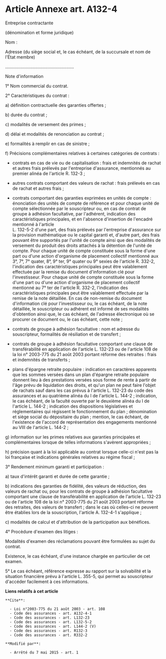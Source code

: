 # Article Annexe art. A132-4

Entreprise contractante 

(dénomination et forme juridique) 

Nom : 

Adresse (du siège social et, le cas échéant, de la succursale et nom de l'État membre)

....................................................... 

Note d'information 

1° Nom commercial du contrat. 

2° Caractéristiques du contrat : 

a) définition contractuelle des garanties offertes ; 

b) durée du contrat ; 

c) modalités de versement des primes ; 

d) délai et modalités de renonciation au contrat ; 

e) formalités à remplir en cas de sinistre ; 

f) Précisions complémentaires relatives à certaines catégories de contrats :

- contrats en cas de vie ou de capitalisation : frais et indemnités de rachat et autres frais prélevés par l'entreprise
d'assurance, mentionnés au premier alinéa de l'article R. 132-3 ;

- autres contrats comportant des valeurs de rachat : frais prélevés en cas de rachat et autres frais ;

- contrats comportant des garanties exprimées en unités de compte : énonciation des unités de compte de référence et pour
chaque unité de compte sélectionnée par le souscripteur ou, en cas de contrat de groupe à adhésion facultative, par
l'adhérent, indication des caractéristiques principales, et en l'absence d'insertion de l'encadré mentionné à l'article  
L. 132-5-2 d'une part, des frais prélevés par l'entreprise d'assurance sur la provision mathématique ou le capital garanti
et, d'autre part, des frais pouvant être supportés par l'unité de compte ainsi que des modalités de versement du produit des
droits attachés à la détention de l'unité de compte. Pour chaque unité de compte constituée sous la forme d'une part ou d'une
action d'organisme de placement collectif mentionné aux 3°, 7°, 7° quater, 8°, 9° ter, 9° quater ou 9° sexies de l'article R.
332-2, l'indication des caractéristiques principales peut être valablement effectuée par la remise du document d'information
clé pour l'investisseur. Pour chaque unité de compte constituée sous la forme d'une part ou d'une action d'organisme de
placement collectif mentionné au 7° ter de l'article R. 332-2, l'indication des caractéristiques principales peut être
valablement effectuée par la remise de la note détaillée. En cas de non-remise du document d'information clé pour
l'investisseur ou, le cas échéant, de la note détaillée, le souscripteur ou adhérent est informé de ses modalités d'obtention
ainsi que, le cas échéant, de l'adresse électronique où se procurer ce document ou, le cas échéant, cette note ;

- contrats de groupe à adhésion facultative : nom et adresse du souscripteur, formalités de résiliation et de transfert ;

- contrats de groupe à adhésion facultative comportant une clause de transférabilité en application de l'article  L. 132-23
ou de l'article 108 de la loi n° 2003-775 du 21 août 2003 portant réforme des retraites : frais et indemnités de transferts ;

- plans d'épargne retraite populaire : indication en caractères apparents que les sommes versées dans un plan d'épargne
retraite populaire donnent lieu à des prestations versées sous forme de rente à partir de l'âge prévu de liquidation des
droits, et qu'un plan ne peut faire l'objet de rachats sauf dans les cas prévus à l'article L. 132-23 du code des assurances
et au quatrième alinéa du I de l'article L. 144-2 ; indication, le cas échéant, de la faculté ouverte par le deuxième alinéa
du I de l'article L. 144-2 ; indication des dispositions législatives et réglementaires qui régissent le fonctionnement du
plan ; dénomination et siège social du dépositaire du plan ; mention, le cas échéant, de l'existence de l'accord de
représentation des engagements mentionné au VIII de l'article L. 144-2 ; 

g) information sur les primes relatives aux garanties principales et complémentaires lorsque de telles informations s'avèrent
appropriées ; 

h) précision quant à la loi applicable au contrat lorsque celle-ci n'est pas la loi française et indications générales
relatives au régime fiscal ; 

3° Rendement minimum garanti et participation : 

a) taux d'intérêt garanti et durée de cette garantie ; 

b) indications des garanties de fidélité, des valeurs de réduction, des valeurs de rachat ou, pour les contrats de groupe à
adhésion facultative comportant une clause de transférabilité en application de l'article L. 132-23 ou de l'article 108 de la
loi n° 2003-775 du 21 août 2003 portant réforme des retraites, des valeurs de transfert ; dans le cas où celles-ci ne peuvent
être établies lors de la souscription, l'article A. 132-4-1 s'applique ; 

c) modalités de calcul et d'attribution de la participation aux bénéfices. 

4° Procèdure d'examen des litiges : 

Modalités d'examen des réclamations pouvant être formulées au sujet du contrat. 

Existence, le cas échéant, d'une instance chargée en particulier de cet examen. 

5° Le cas échéant, référence expresse au rapport sur la solvabilité et la situation financière prévu à l'article L. 355-5,
qui permet au souscripteur d'accéder facilement à ces informations.

**Liens relatifs à cet article**

	**Cite**:

	  - Loi n°2003-775 du 21 août 2003 - art. 108
	  - Code des assurances - art. A132-4-1
	  - Code des assurances - art. L132-23
	  - Code des assurances - art. L132-5-2
	  - Code des assurances - art. L144-2 (V)
	  - Code des assurances - art. R132-3
	  - Code des assurances - art. R332-2

	**Modifié par**:

	  - Arrêté du 7 mai 2015 - art. 1

